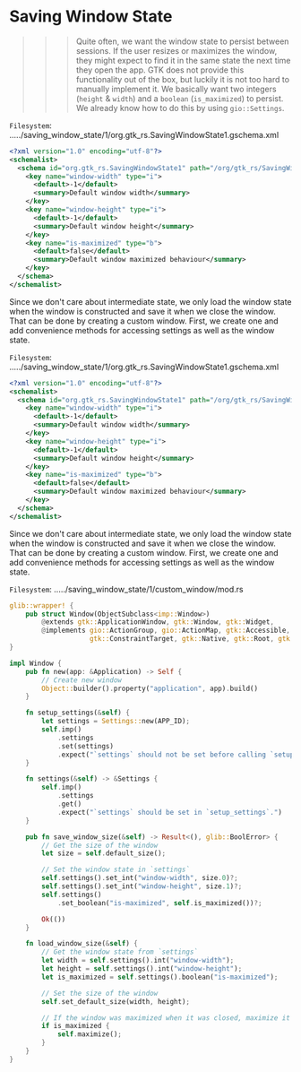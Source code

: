 # **Saving Window State**

>>> Quite often, we want the window state to persist between sessions. If the user resizes or maximizes the window, they might expect to find it in the same state the next time they open the app. GTK does not provide this functionality out of the box, but luckily it is not too hard to manually implement it. We basically want two integers (`height` & `width`) and a `boolean` (`is_maximized`) to persist. We already know how to do this by using `gio::Settings`.

`Filesystem`: ...../saving_window_state/1/org.gtk_rs.SavingWindowState1.gschema.xml

```xml
<?xml version="1.0" encoding="utf-8"?>
<schemalist>
  <schema id="org.gtk_rs.SavingWindowState1" path="/org/gtk_rs/SavingWindowState1/">
    <key name="window-width" type="i">
      <default>-1</default>
      <summary>Default window width</summary>
    </key>
    <key name="window-height" type="i">
      <default>-1</default>
      <summary>Default window height</summary>
    </key>
    <key name="is-maximized" type="b">
      <default>false</default>
      <summary>Default window maximized behaviour</summary>
    </key>
  </schema>
</schemalist>
```

Since we don't care about intermediate state, we only load the window state when the window is constructed and save it when we close the window. That can be done by creating a custom window. First, we create one and add convenience methods for accessing settings as well as the window state.

`Filesystem`: ...../saving_window_state/1/org.gtk_rs.SavingWindowState1.gschema.xml

```xml
<?xml version="1.0" encoding="utf-8"?>
<schemalist>
  <schema id="org.gtk_rs.SavingWindowState1" path="/org/gtk_rs/SavingWindowState1/">
    <key name="window-width" type="i">
      <default>-1</default>
      <summary>Default window width</summary>
    </key>
    <key name="window-height" type="i">
      <default>-1</default>
      <summary>Default window height</summary>
    </key>
    <key name="is-maximized" type="b">
      <default>false</default>
      <summary>Default window maximized behaviour</summary>
    </key>
  </schema>
</schemalist>
```

Since we don't care about intermediate state, we only load the window state when the window is constructed and save it when we close the window. That can be done by creating a custom window. First, we create one and add convenience methods for accessing settings as well as the window state.

`Filesystem`: ...../saving_window_state/1/custom_window/mod.rs

```rust
glib::wrapper! {
    pub struct Window(ObjectSubclass<imp::Window>)
        @extends gtk::ApplicationWindow, gtk::Window, gtk::Widget,
        @implements gio::ActionGroup, gio::ActionMap, gtk::Accessible, gtk::Buildable,
                    gtk::ConstraintTarget, gtk::Native, gtk::Root, gtk::ShortcutManager;
}

impl Window {
    pub fn new(app: &Application) -> Self {
        // Create new window
        Object::builder().property("application", app).build()
    }

    fn setup_settings(&self) {
        let settings = Settings::new(APP_ID);
        self.imp()
            .settings
            .set(settings)
            .expect("`settings` should not be set before calling `setup_settings`.");
    }

    fn settings(&self) -> &Settings {
        self.imp()
            .settings
            .get()
            .expect("`settings` should be set in `setup_settings`.")
    }

    pub fn save_window_size(&self) -> Result<(), glib::BoolError> {
        // Get the size of the window
        let size = self.default_size();

        // Set the window state in `settings`
        self.settings().set_int("window-width", size.0)?;
        self.settings().set_int("window-height", size.1)?;
        self.settings()
            .set_boolean("is-maximized", self.is_maximized())?;

        Ok(())
    }

    fn load_window_size(&self) {
        // Get the window state from `settings`
        let width = self.settings().int("window-width");
        let height = self.settings().int("window-height");
        let is_maximized = self.settings().boolean("is-maximized");

        // Set the size of the window
        self.set_default_size(width, height);

        // If the window was maximized when it was closed, maximize it again
        if is_maximized {
            self.maximize();
        }
    }
}
```